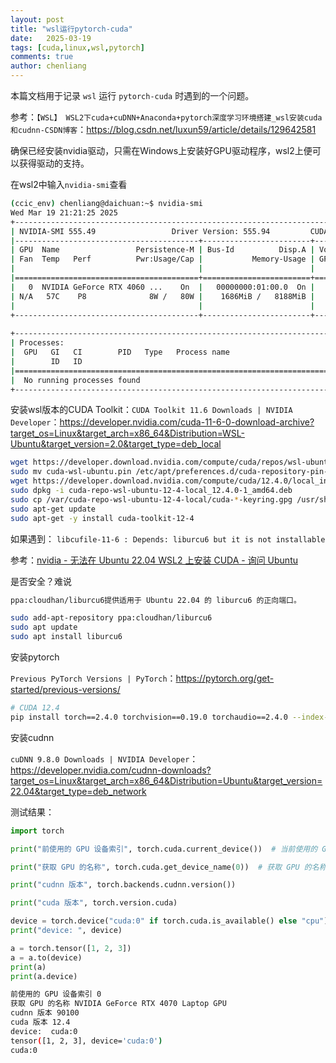 ```yaml
---
layout: post
title: "wsl运行pytorch-cuda"
date:   2025-03-19
tags: [cuda,linux,wsl,pytorch]
comments: true
author: chenliang
---
```


本篇文档用于记录 `wsl` 运行 `pytorch-cuda` 时遇到的一个问题。

参考：`【WSL】 WSL2下cuda+cuDNN+Anaconda+pytorch深度学习环境搭建_wsl安装cuda和cudnn-CSDN博客`：https://blog.csdn.net/luxun59/article/details/129642581

<!-- more -->

确保已经安装nvidia驱动，只需在Windows上安装好GPU驱动程序，wsl2上便可以获得驱动的支持。

在wsl2中输入`nvidia-smi`查看

```bash
(ccic_env) chenliang@daichuan:~$ nvidia-smi
Wed Mar 19 21:21:25 2025       
+-----------------------------------------------------------------------------------------+
| NVIDIA-SMI 555.49                 Driver Version: 555.94         CUDA Version: 12.5     |
|-----------------------------------------+------------------------+----------------------+
| GPU  Name                 Persistence-M | Bus-Id          Disp.A | Volatile Uncorr. ECC |
| Fan  Temp   Perf          Pwr:Usage/Cap |           Memory-Usage | GPU-Util  Compute M. |
|                                         |                        |               MIG M. |
|=========================================+========================+======================|
|   0  NVIDIA GeForce RTX 4060 ...    On  |   00000000:01:00.0  On |                  N/A |
| N/A   57C    P8              8W /   80W |    1686MiB /   8188MiB |     34%      Default |
|                                         |                        |                  N/A |
+-----------------------------------------+------------------------+----------------------+
                                                                                         
+-----------------------------------------------------------------------------------------+
| Processes:                                                                              |
|  GPU   GI   CI        PID   Type   Process name                              GPU Memory |
|        ID   ID                                                               Usage      |
|=========================================================================================|
|  No running processes found                                                             |
+-----------------------------------------------------------------------------------------+
```

安装wsl版本的CUDA Toolkit：`CUDA Toolkit 11.6 Downloads | NVIDIA Developer`：https://developer.nvidia.com/cuda-11-6-0-download-archive?target_os=Linux&target_arch=x86_64&Distribution=WSL-Ubuntu&target_version=2.0&target_type=deb_local

```bash
wget https://developer.download.nvidia.com/compute/cuda/repos/wsl-ubuntu/x86_64/cuda-wsl-ubuntu.pin
sudo mv cuda-wsl-ubuntu.pin /etc/apt/preferences.d/cuda-repository-pin-600
wget https://developer.download.nvidia.com/compute/cuda/12.4.0/local_installers/cuda-repo-wsl-ubuntu-12-4-local_12.4.0-1_amd64.deb
sudo dpkg -i cuda-repo-wsl-ubuntu-12-4-local_12.4.0-1_amd64.deb
sudo cp /var/cuda-repo-wsl-ubuntu-12-4-local/cuda-*-keyring.gpg /usr/share/keyrings/
sudo apt-get update
sudo apt-get -y install cuda-toolkit-12-4
```

如果遇到： `libcufile-11-6 : Depends: liburcu6 but it is not installable`

参考：[nvidia - 无法在 Ubuntu 22.04 WSL2 上安装 CUDA - 询问 Ubuntu](https://askubuntu.com/questions/1407962/unable-to-install-cuda-on-ubuntu-22-04-wsl2)

是否安全？难说

```bash
ppa:cloudhan/liburcu6提供适用于 Ubuntu 22.04 的 liburcu6 的正向端口。

sudo add-apt-repository ppa:cloudhan/liburcu6
sudo apt update
sudo apt install liburcu6
```

安装pytorch

`Previous PyTorch Versions | PyTorch`：https://pytorch.org/get-started/previous-versions/

```bash
# CUDA 12.4
pip install torch==2.4.0 torchvision==0.19.0 torchaudio==2.4.0 --index-url https://download.pytorch.org/whl/cu124
```

安装cudnn

`cuDNN 9.8.0 Downloads | NVIDIA Developer`：https://developer.nvidia.com/cudnn-downloads?target_os=Linux&target_arch=x86_64&Distribution=Ubuntu&target_version=22.04&target_type=deb_network

测试结果：

```python
import torch

print("前使用的 GPU 设备索引", torch.cuda.current_device())  # 当前使用的 GPU 设备索引

print("获取 GPU 的名称", torch.cuda.get_device_name(0))  # 获取 GPU 的名称

print("cudnn 版本", torch.backends.cudnn.version())

print("cuda 版本", torch.version.cuda)

device = torch.device("cuda:0" if torch.cuda.is_available() else "cpu")
print("device: ", device)

a = torch.tensor([1, 2, 3])
a = a.to(device)
print(a)
print(a.device)
```

```bash
前使用的 GPU 设备索引 0
获取 GPU 的名称 NVIDIA GeForce RTX 4070 Laptop GPU
cudnn 版本 90100
cuda 版本 12.4
device:  cuda:0
tensor([1, 2, 3], device='cuda:0')
cuda:0
```

